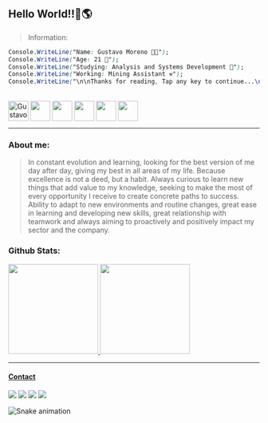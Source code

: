 ## Hello World!!👋🌎 
> Information:
```CSS  
Console.WriteLine("Name: Gustavo Moreno 🧑‍💻");  
Console.WriteLine("Age: 21 🚀"); 
Console.WriteLine("Studying: Analysis and Systems Development 📝");
Console.WriteLine("Working: Mining Assistant ⚒");
Console.WriteLine("\n\nThanks for reading, Tap any key to continue...\n\n\n");
```
<div style="display: inline_block"><br>
   <img align="center" alt="Gustavo-C#" height="40" widht="40" src="https://cdn.worldvectorlogo.com/logos/c--4.svg">
   <img align="center" height="40" widht="40" src="https://icons-for-free.com/iconfiles/png/512/development+logo+mysql+icon-1320184807686758112.png">
   <img align="center" height="40" widht="40" src="https://logodownload.org/wp-content/uploads/2016/10/html5-logo-2834x4000.png">
   <img align="center" height="40" widht="40" src="https://i.pinimg.com/originals/eb/7e/20/eb7e20e646f5b7ec9ed4f8f78a5dee8f.png"/> 
   <img align="center" height="40" widht="40" src="https://cdn-icons-png.flaticon.com/512/5968/5968292.png">
   <img align="center" height="40" widht="40" src="https://git-scm.com/images/logos/downloads/Git-Icon-1788C.png">
</div>

---
### About me:
>In constant evolution and learning, looking for the best version of me day after day, giving my best in all areas of my life. Because excellence is not a deed, but a habit. Always curious to learn new things that add value to my knowledge, seeking to make the most of every opportunity I receive to create concrete paths to success. Ability to adapt to new environments and routine changes, great ease in learning and developing new skills, great relationship with teamwork and always aiming to proactively and positively impact my sector and the company.

### <sumary>Github Stats:</summary>

<div>
   <a href="https://github.com/GustavoMSV">
   <img height="180em" src="https://github-readme-stats.vercel.app/api?username=GustavoMSV&show_icons=true&theme=dracula&include_all_commits=true&count_private=true"/>
   <img height="180em" src="https://github-readme-stats.vercel.app/api/top-langs/?username=GustavoMSV&layout=compact&langs_count=16&theme=dracula"/>
</div>
   
---
    
#### Contact
**[<img src="https://camo.githubusercontent.com/a80d00f23720d0bc9f55481cfcd77ab79e141606829cf16ec43f8cacc7741e46/68747470733a2f2f696d672e736869656c64732e696f2f62616467652f4c696e6b6564496e2d3030373742353f7374796c653d666f722d7468652d6261646765266c6f676f3d6c696e6b6564696e266c6f676f436f6c6f723d7768697465" />](https://www.linkedin.com/in/gustavo-moreno-5803a0229/)** **[<img src= "https://img.shields.io/badge/website-000000?style=for-the-badge&logo=About.me&logoColor=white"/>](https://gustavomsv.github.io/#home)** **[<img src="https://img.shields.io/badge/Gmail-D14836?style=for-the-badge&logo=gmail&logoColor=white" />](https://mail.google.com/mail/u/0/?tab=rm&ogbl#inbox?compose=GTvVlcRzBWWrFZfTJxhqxtxxQKbrkrvcwwTCLmFSgrCqkjGNkHbTGvlbWGDjfxJqlVcbZWSQMBkDs)** **[<img src= "https://img.shields.io/badge/WhatsApp-25D366?style=for-the-badge&logo=whatsapp&logoColor=white"/>](https://wa.me/+5511997868798)**
   
![Snake animation](https://github.com/GustavoMSV)

<!---
GustavoMSV/GustavoMSV is a ✨ special ✨ repository because its `README.md` (this file) appears on your GitHub profile.
You can click the Preview link to take a look at your changes.
--->
